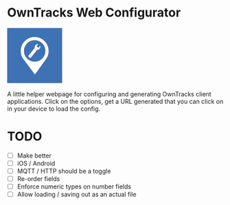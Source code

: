 # OwnTracks Web Configurator

![Web Configurator logo](assets/owntracksconfigurator-128.png)

A little helper webpage for configuring and generating OwnTracks client applications. Click on the options, get a URL generated that you can click on in your device to load the config.

# TODO

* [ ] Make better
* [ ] iOS / Android
* [ ] MQTT / HTTP should be a toggle
* [ ] Re-order fields
* [ ] Enforce numeric types on number fields
* [ ] Allow loading / saving out as an actual file
